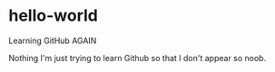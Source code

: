 # hello-world
Learning GitHub AGAIN

Nothing I'm just trying to learn Github so that I don't appear so noob.
